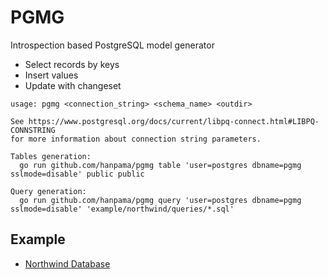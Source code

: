 # PGMG

Introspection based PostgreSQL model generator

* Select records by keys
* Insert values
* Update with changeset

```
usage: pgmg <connection_string> <schema_name> <outdir>

See https://www.postgresql.org/docs/current/libpq-connect.html#LIBPQ-CONNSTRING
for more information about connection string parameters.

Tables generation:
  go run github.com/hanpama/pgmg table 'user=postgres dbname=pgmg sslmode=disable' public public

Query generation:
  go run github.com/hanpama/pgmg query 'user=postgres dbname=pgmg sslmode=disable' 'example/northwind/queries/*.sql'
```

## Example

* [Northwind Database](https://github.com/hanpama/pgmg/tree/master/example/northwind)